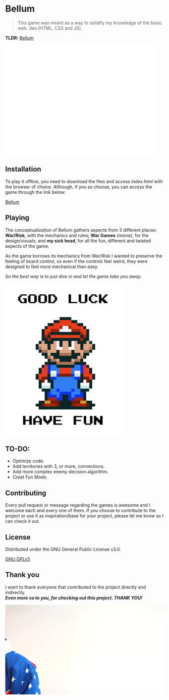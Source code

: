 # Bellum

> This game was meant as a way to solidify my knowledge of the basic web. dev.(HTML, CSS and JS). 

**TLDR:** [Bellum](https://anedom.github.io/Bellum/)

![](./src/images/hello.gif)

## Installation
To play it offline, you need to download the files and access *index.html* with the browser of choice.
Although, if you so choose, you can access the game through the link below:

[Bellum](https://anedom.github.io/Bellum/)

## Playing
The conceptualization of Bellum gathers aspects from 3 different places: **War/Risk**, with the mechanics and rules; **War Games** *(movie)*, for the design/visuals; and **my sick head**, for all the fun, different and twisted aspects of the game.

As the game borrows its mechanics from War/Risk I wanted to preserve the feeling of board control, so even if the controls feel weird, they were designed to feel more mechanical than easy.

*So the best way is to just dive in and let the game take you away.*


![](./src/images/fun.gif)

## TO-DO:
* Optimize code.
* Add territories with 3, or more, connections.
* Add more complex enemy decision algorithm.
* Creat Fun Mode.

## Contributing
Every pull request or message regarding the games is awesome and I welcome each and every one of them. If you choose to contribute to the project or use it as inspiration/base for your project, please let me know so I can check it out.

## License
Distributed under the GNU General Public License v3.0.

[GNU GPLv3](https://choosealicense.com/licenses/gpl-3.0/#)

## Thank you
I want to thank everyone that contributed to the project directly and indirectly.  
***Even more so to you, for checking out this project. THANK YOU!***


![](./src/images/yeah.gif)
